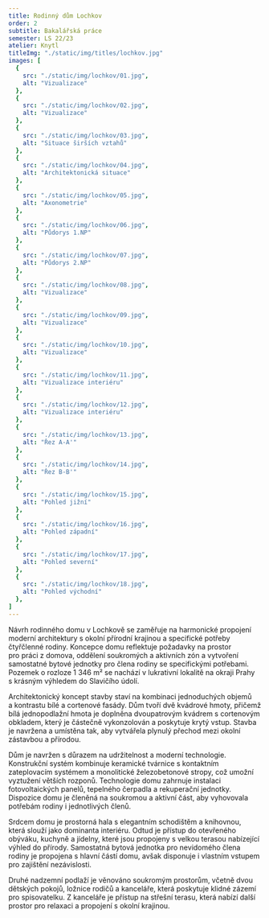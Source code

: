 ```yaml
---
title: Rodinný dům Lochkov
order: 2
subtitle: Bakalářská práce
semester: LS 22/23
atelier: Knytl
titleImg: "./static/img/titles/lochkov.jpg"
images: [
  {
    src: "./static/img/lochkov/01.jpg",
    alt: "Vizualizace"
  },
  {
    src: "./static/img/lochkov/02.jpg",
    alt: "Vizualizace"
  },
  {
    src: "./static/img/lochkov/03.jpg",
    alt: "Situace širších vztahů"
  },
  {
    src: "./static/img/lochkov/04.jpg",
    alt: "Architektonická situace"
  },
  {
    src: "./static/img/lochkov/05.jpg",
    alt: "Axonometrie"
  },
  {
    src: "./static/img/lochkov/06.jpg",
    alt: "Půdorys 1.NP"
  },
  {
    src: "./static/img/lochkov/07.jpg",
    alt: "Půdorys 2.NP"
  },
  {
    src: "./static/img/lochkov/08.jpg",
    alt: "Vizualizace"
  },
  {
    src: "./static/img/lochkov/09.jpg",
    alt: "Vizualizace"
  },
  {
    src: "./static/img/lochkov/10.jpg",
    alt: "Vizualizace"
  },
  {
    src: "./static/img/lochkov/11.jpg",
    alt: "Vizualizace interiéru"
  },
  {
    src: "./static/img/lochkov/12.jpg",
    alt: "Vizualizace interiéru"
  },
  {
    src: "./static/img/lochkov/13.jpg",
    alt: "Řez A-A'"
  },
  {
    src: "./static/img/lochkov/14.jpg",
    alt: "Řez B-B'"
  },
  {
    src: "./static/img/lochkov/15.jpg",
    alt: "Pohled jižní"
  },
  {
    src: "./static/img/lochkov/16.jpg",
    alt: "Pohled západní"
  },
  {
    src: "./static/img/lochkov/17.jpg",
    alt: "Pohled severní"
  },
  {
    src: "./static/img/lochkov/18.jpg",
    alt: "Pohled východní"
  },
]
---
```

Návrh rodinného domu v Lochkově se zaměřuje na harmonické propojení moderní architektury s okolní přírodní krajinou a specifické potřeby čtyřčlenné rodiny. Koncepce domu reflektuje požadavky na prostor pro práci z domova, oddělení soukromých a aktivních zón a vytvoření samostatné bytové jednotky pro člena rodiny se specifickými potřebami. Pozemek o rozloze 1 346 m² se nachází v lukrativní lokalitě na okraji Prahy s krásným výhledem do Slavičího údolí.

Architektonický koncept stavby staví na kombinaci jednoduchých objemů a kontrastu bílé a cortenové fasády. Dům tvoří dvě kvádrové hmoty, přičemž bílá jednopodlažní hmota je doplněna dvoupatrovým kvádrem s cortenovým obkladem, který je částečně vykonzolován a poskytuje krytý vstup. Stavba je navržena a umístěna tak, aby vytvářela plynulý přechod mezi okolní zástavbou a přírodou.

Dům je navržen s důrazem na udržitelnost a moderní technologie. Konstrukční systém kombinuje keramické tvárnice s kontaktním zateplovacím systémem a monolitické železobetonové stropy, což umožní vyztužení větších rozponů. Technologie domu zahrnuje instalaci fotovoltaických panelů, tepelného čerpadla a rekuperační jednotky. Dispozice domu je členěná na soukromou a aktivní část, aby vyhovovala potřebám rodiny i jednotlivých členů.

Srdcem domu je prostorná hala s elegantním schodištěm a knihovnou, která slouží jako dominanta interiéru. Odtud je přístup do otevřeného obýváku, kuchyně a jídelny, které jsou propojeny s velkou terasou nabízející výhled do přírody. Samostatná bytová jednotka pro nevidomého člena rodiny je propojena s hlavní částí domu, avšak disponuje i vlastním vstupem pro zajištění nezávislosti.

Druhé nadzemní podlaží je věnováno soukromým prostorům, včetně dvou dětských pokojů, ložnice rodičů a kanceláře, která poskytuje klidné zázemí pro spisovatelku. Z kanceláře je přístup na střešní terasu, která nabízí další prostor pro relaxaci a propojení s okolní krajinou.

